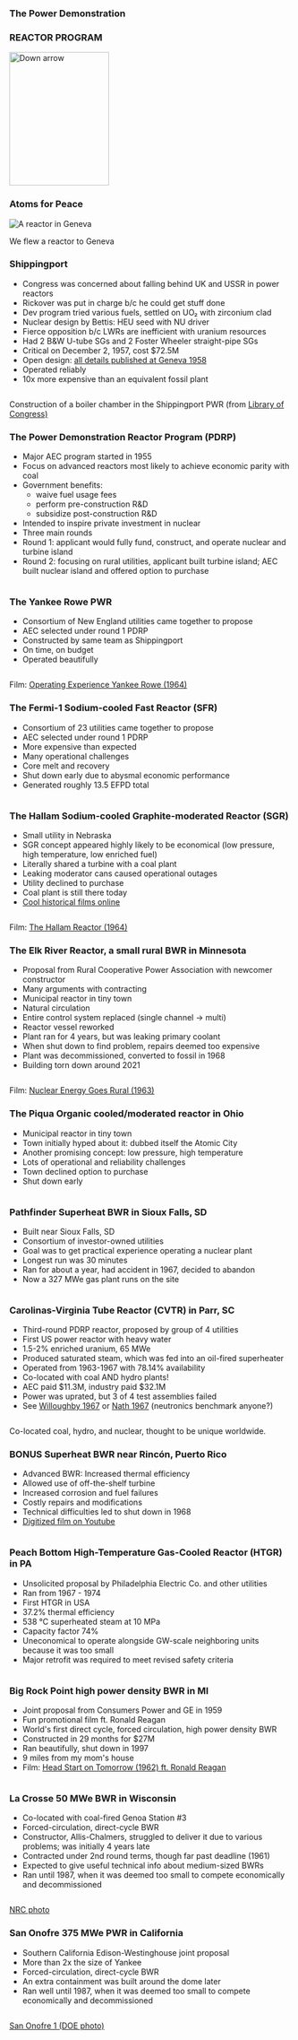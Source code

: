 <section>
  <section>
    <h3 >The Power Demonstration</h3>
    <h3 class="r-fit-text">REACTOR PROGRAM</h3>
    <aside class="notes"></aside>
    <img
      class="r-frame"
      style="background: rgba(255, 255, 255, 0.1)"
      width="178"
      height="238"
      data-src="/img-slide/arrow.png"
      alt="Down arrow"
    />
  </section>

  <section>
    <h3>Atoms for Peace</h3>
    <img class="r-stretch" src="/img/geneva-reactor-people2.jpg" alt="A reactor in Geneva"/>
    <p class="small">We flew a reactor to Geneva</p>
    <aside class="notes"></aside>
  </section>

  <section>
    <h3>Shippingport</h3>
    <div class="row">
      <div class="col-6">
        <ul>
          <li>Congress was concerned about falling behind UK and USSR in power reactors</li>
          <li>Rickover was put in charge b/c he could get stuff done</li>
          <li>Dev program tried various fuels, settled on UO₂ with zirconium clad</li>
          <li>Nuclear design by Bettis: HEU seed with NU driver</li>
          <li>Fierce opposition b/c LWRs are inefficient with uranium resources</li>
          <li>Had 2 B&amp;W U-tube SGs and 2 Foster Wheeler straight-pipe SGs</li>
          <li>Critical on December 2, 1957, cost $72.5M</li>
          <li>Open design: <a href="https://babel.hathitrust.org/cgi/pt?id=mdp.39015003403626&view=1up&seq=7">all details published at Geneva 1958</a></li>
          <li>Operated reliably</li>
          <li>10x more expensive than an equivalent fossil plant</li>
          </ul>
      </div>
      <div class="col-6">
        <img class="img img-fluid" data-src="/img/shippingport_construction1.jpg" />
        <p>Construction of a boiler chamber in the Shippingport PWR (from <a href="https://www.loc.gov/resource/hhh.pa1658.photos/?sp=74">Library of Congress) </a></p>
      </div>
    </div>
    <aside class="notes"></aside>
  </section>

  <section>
    <h3>The Power Demonstration Reactor Program (PDRP)</h3>
    <div class="row">
      <div class="col-6">
        <ul>
          <li>Major AEC program started in 1955</li>
          <li>Focus on advanced reactors most likely to achieve economic parity with coal</li>
          <li>Government benefits:
          <ul>
            <li>waive fuel usage fees</li>
            <li>perform pre-construction R&D</li>
            <li>subsidize post-construction R&D</li>
          </ul>
          </li>
          <li>Intended to inspire private investment in nuclear</li>
          <li>Three main rounds</li>
          <li>Round 1: applicant would fully fund, construct, and operate nuclear and turbine island</li>
          <li>Round 2: focusing on rural utilities, applicant built turbine
          island; AEC built nuclear island and offered option to purchase</li>
          </ul>
      </div>
      <div class="col-6">
        <img class="img img-fluid" data-src="/img/power-demonstration-reactor-program_opt.svg" />
      </div>
    </div>
    <aside class="notes"></aside>
  </section>

  <section>
    <h3>The Yankee Rowe PWR</h3>
    <div class="row">
      <div class="col-6">
        <ul>
          <li>Consortium of New England utilities came together to propose</li>
          <li>AEC selected under round 1 PDRP</li>
          <li>Constructed by same team as Shippingport</li>
          <li>On time, on budget</li>
          <li>Operated beautifully</li>
          </ul>
      </div>
      <div class="col-6">
        <img class="img img-fluid" data-src="/img-slide/Yankee_Rowe.jpg" />
        <p>Film: <a href="https://www.youtube.com/watch?v=WSMGNuYIdY8">Operating Experience Yankee Rowe (1964)</a></p>
      </div>
    </div>
    <aside class="notes"></aside>
  </section>

  <section>
    <h3>The Fermi-1 Sodium-cooled Fast Reactor (SFR)</h3>
    <div class="row">
      <div class="col-6">
        <ul>
          <li>Consortium of 23 utilities came together to propose</li>
          <li>AEC selected under round 1 PDRP</li>
          <li>More expensive than expected</li>
          <li>Many operational challenges</li>
          <li>Core melt and recovery</li>
          <li>Shut down early due to abysmal economic performance</li>
          <li>Generated roughly 13.5 EFPD total</li>
          </ul>
      </div>
      <div class="col-6">
        <img class="img img-fluid" data-src="/img-slide/fermi-1.jpg" />
      </div>
    </div>
    <aside class="notes"></aside>
  </section>

  <section>
    <h3>The Hallam Sodium-cooled Graphite-moderated Reactor (SGR)</h3>
    <div class="row">
      <div class="col-6">
        <ul>
          <li>Small utility in Nebraska</li>
          <li>SGR concept appeared highly likely to be economical (low pressure,
          high temperature, low enriched fuel)</li>
          <li>Literally shared a turbine with a coal plant</li>
          <li>Leaking moderator cans caused operational outages</li>
          <li>Utility declined to purchase</li>
          <li>Coal plant is still there today</li>
          <li><a href="{% link
          _news/2023-03-13-hallam-historical-films-scanned.md %} ">Cool
          historical films online</a></li>
          </ul>
      </div>
      <div class="col-6">
        <img class="img img-fluid" data-src="/img-slide/Hallam_nuclear_power_facility_core.jpg" />
        <p>Film: <a href="https://www.youtube.com/watch?v=ey1MO_1DkL4">The Hallam Reactor (1964)</a></p>
      </div>
    </div>
    <aside class="notes"></aside>
  </section>

  <section>
    <h3>The Elk River Reactor, a small rural BWR in Minnesota</h3>
    <div class="row">
      <div class="col-6">
        <ul>
          <li>Proposal from Rural Cooperative Power Association with newcomer constructor</li>
          <li>Many arguments with contracting</li>
          <li>Municipal reactor in tiny town</li>
          <li>Natural circulation</li>
          <li>Entire control system replaced (single channel -> multi)</li>
          <li>Reactor vessel reworked</li>
          <li>Plant ran for 4 years, but was leaking primary coolant</li>
          <li>When shut down to find problem, repairs deemed too expensive</li>
          <li>Plant was decommissioned, converted to fossil in 1968</li>
          <li>Building torn down around 2021</li>
          </ul>
      </div>
      <div class="col-6">
        <img class="img img-fluid" data-src="/img/vids/rural/boy-and-elk-river.jpg" />
        <p>Film: <a href="https://www.youtube.com/watch?v=Dft1fPWFgD8">Nuclear Energy Goes Rural (1963)</a></p>
      </div>
    </div>
    <aside class="notes"></aside>
  </section>

  <section>
    <h3>The Piqua Organic cooled/moderated reactor in Ohio</h3>
    <div class="row">
      <div class="col-8">
        <ul>
          <li>Municipal reactor in tiny town</li>
          <li>Town initially hyped about it: dubbed itself the Atomic City</li>
          <li>Another promising concept: low pressure, high temperature</li>
          <li>Lots of operational and reliability challenges</li>
          <li>Town declined option to purchase</li>
          <li>Shut down early</li>
          </ul>
      </div>
      <div class="col-4">
        <img class="img img-fluid" data-src="/img-slide/piqua-city-overview_sm.jpg" />
      </div>
    </div>
    <aside class="notes"></aside>
  </section>

  <section>
    <h3>Pathfinder Superheat BWR in Sioux Falls, SD</h3>
    <div class="row">
      <div class="col-6">
        <ul>
          <li>Built near Sioux Falls, SD</li>
          <li>Consortium of investor-owned utilities</li>
          <li>Goal was to get practical experience operating a nuclear plant</li>
          <li>Longest run was 30 minutes</li>
          <li>Ran for about a year, had accident in 1967, decided to abandon</li>
          <li>Now a 327 MWe gas plant runs on the site</li>
          </ul>
      </div>
      <div class="col-6">
        <img class="img img-fluid" data-src="/img-slide/pathfinder.jpg" />
      </div>
    </div>
    <aside class="notes"></aside>
  </section>

  <section>
    <h3>Carolinas-Virginia Tube Reactor (CVTR) in Parr, SC</h3>
    <div class="row">
      <div class="col-6">
        <ul>
          <li>Third-round PDRP reactor, proposed by group of 4 utilities</li>
          <li>First US power reactor with heavy water</li>
          <li>1.5-2% enriched uranium, 65 MWe</li>
          <li>Produced saturated steam, which was fed into an oil-fired superheater</li>
          <li>Operated from 1963-1967 with 78.14% availability</li>
          <li>Co-located with coal AND hydro plants!</li>
          <li>AEC paid $11.3M, industry paid $32.1M</li>
          <li>Power was uprated, but 3 of 4 test assemblies failed</li>
          <li>See <a href="https://doi.org/10.2172/4131820"> Willoughby 1967</a>
          or <a href="https://doi.org/10.2172/4521107">Nath 1967</a> (neutronics
          benchmark anyone?) </li>
          </ul>
      </div>
      <div class="col-6">
        <img class="img img-fluid" data-src="/img/cvtr_site.jpg" />
        <p>Co-located coal, hydro, and nuclear, thought to be unique worldwide.</p>
      </div>
    </div>
    <aside class="notes"></aside>
  </section>

  <section>
    <h3>BONUS Superheat BWR near Rincón, Puerto Rico</h3>
    <div class="row">
      <div class="col-6">
        <ul>
          <li>Advanced BWR: Increased thermal efficiency</li>
          <li>Allowed use of off-the-shelf turbine</li>
          <li>Increased corrosion and fuel failures</li>
          <li>Costly repairs and modifications</li>
          <li>Technical difficulties led to shut down in 1968</li>
          <li><a href="{% link
          _news/2023-09-19-film-about-bonus-reactor-in-puerto-rico.md
          %}">Digitized film on Youtube</a></li>
          </ul>
      </div>
      <div class="col-6">
        <img class="img img-fluid" data-src="/img/bonus-01.jpg" />
      </div>
    </div>
    <aside class="notes"></aside>
  </section>

  <section>
    <h3>Peach Bottom High-Temperature Gas-Cooled Reactor (HTGR) in PA</h3>
    <div class="row">
      <div class="col-8">
        <ul>
          <li>Unsolicited proposal by Philadelphia Electric Co. and other utilities</li>
          <li>Ran from 1967 - 1974</li>
          <li>First HTGR in USA</li>
          <li>37.2% thermal efficiency</li>
          <li>538 °C superheated steam at 10 MPa</li>
          <li>Capacity factor 74%</li>
          <li>Uneconomical to operate alongside GW-scale neighboring units because it was too small</li>
          <li>Major retrofit was required to meet revised safety criteria</li>
          </ul>
      </div>
      <div class="col-4">
        <img class="img img-fluid" data-src="/img-slide/peach-bottom.jpg" />
      </div>
    </div>
    <aside class="notes"></aside>
  </section>

  <section>
    <img class="img img-fluid r-stretch" data-src="/img-slide/peach-bottom-ultimate.png" />
    <aside class="notes"></aside>
  </section>

  <section>
    <h3>Big Rock Point high power density BWR in MI</h3>
    <div class="row">
      <div class="col-6">
        <ul>
          <li>Joint proposal from Consumers Power and GE in 1959</li>
          <li>Fun promotional film ft. Ronald Reagan</li>
          <li>World's first direct cycle, forced circulation, high power density BWR</li>
          <li>Constructed in 29 months for $27M</li>
          <li>Ran beautifully, shut down in 1997</li>
          <li>9 miles from my mom's house</li>
          <li>Film: <a href="https://www.youtube.com/watch?v=YSMIoXzkSZA">Head Start on Tomorrow (1962) ft. Ronald Reagan</a></li>
          </ul>
      </div>
      <div class="col-6">
        <img class="img img-fluid" data-src="/img/big_rock.jpg" />
      </div>
    </div>
    <aside class="notes"></aside>
  </section>

  <section>
    <h3>La Crosse 50 MWe BWR in Wisconsin</h3>
    <div class="row">
      <div class="col-6">
        <ul>
          <li>Co-located with coal-fired Genoa Station #3</li>
          <li>Forced-circulation, direct-cycle BWR</li>
          <li>Constructor, Allis-Chalmers, struggled to deliver it due to various
          problems; was initially 4 years late</li>
          <li>Contracted under 2nd round terms, though far past deadline (1961)</li>
          <li>Expected to give useful technical info about medium-sized BWRs</li>
          <li>Ran until 1987, when it was deemed too small to compete economically and decommissioned</li>
          </ul>
      </div>
      <div class="col-6">
        <img class="img img-fluid" data-src="/img-slide/La_Crosse_Boiling_Water_Reactor_nrc.jpg" />
        <p><a href="https://www.flickr.com/photos/nrcgov/17236369034/" >NRC photo</a></p>
      </div>
    </div>
    <aside class="notes"></aside>
  </section>

  <section>
    <h3>San Onofre 375 MWe PWR in California</h3>
    <div class="row">
      <div class="col-6">
        <ul>
          <li>Southern California Edison-Westinghouse joint proposal</li>
          <li>More than 2x the size of Yankee</li>
          <li>Forced-circulation, direct-cycle BWR</li>
          <li>An extra containment was built around the dome later</li>
          <li>Ran well until 1987, when it was deemed too small to compete economically and decommissioned</li>
          </ul>
      </div>
      <div class="col-6">
        <img class="img img-fluid" data-src="/img-slide/san-onofre-1.jpg" />
        <p><a href="https://www.flickr.com/photos/departmentofenergy/11876884376/in/photolist-j6w8Wy" >San Onofre 1 (DOE photo)</a></p>
      </div>
    </div>
    <aside class="notes"></aside>
  </section>
</section>
